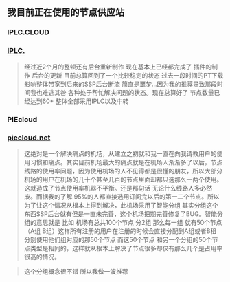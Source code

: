 ## 我目前正在使用的节点供应站

### IPLC.CLOUD

### [IPLC.](https://portal.lciplc.com/aff.php?aff=35)

>经过近2个月的整顿还有后台重新制作 现在基本上已经都完成了 插件的制作 后台的更新 目前总算回到了一个比较稳定的状态 过去一段时间的PT下载影响整体带宽到后来的SSP后台断流 简直是噩梦...因为我的推荐导致那段时间我也难逃其咎 各种处于帮忙解决问题的状态。现在总算好了 节点数量已经达到60+ 整体全部采用IPLC以及中转

### PIEcloud

### [piecloud.net](https://affman.ru/auth/register?code=h8lTM0GidFAVN4FjlrhbxmPETUXQf0HQ)

>这绝对是一个解决痛点的机场，从建立之初就和我一直在向我请教用户的使用习惯和痛点。其实目前机场最大的痛点就是在机场人渐渐多了以后，节点线路的使用率问题，因为使用机场的人不见得都是很懂的朋友，所以大部分机场的用户在机场的几十个甚至几百的节点里面却都只选那么一两个使用。这就造成了节点使用率机器不平衡。还是那句话 无论什么线路人多必然废。而据我的了解 95%的人都直接选用订阅完以后的第一二个节点。所以为了让这个情况从根本上得到解决，此机场采用了智能分组 其实分组这个东西SSP后台就有但是一直未完善，这个机场把期完善修复了BUG。智能分组的意思就是 比如 机场有总共100个节点 分2组 那么每一组 就有50个节点 （A组 B组）这样所有注册的用户在注册的时候会直接分配到A组或者B租 分别使用他们组对应的那50个节点 而这50个节点 和另一个分组的50个节点类型是相同的，这样就从根本上解决了节点很多却仅有那么几个是占用率很高的情况。

>这个分组概念很不错 所以我做一波推荐
